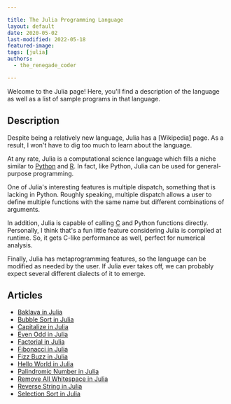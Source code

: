 ```yaml
---

title: The Julia Programming Language
layout: default
date: 2020-05-02
last-modified: 2022-05-18
featured-image: 
tags: [julia]
authors:
  - the_renegade_coder

---
```


Welcome to the Julia page! Here, you'll find a description of the language as well as a list of sample programs in that language.

## Description

Despite being a relatively new language, Julia has a [Wikipedia[1] page. 
As a result, I won't have to dig too much to learn about the language.

At any rate, Julia is a computational science language which fills a 
niche similar to [Python][2] and [R][3]. In fact, like Python, Julia can be 
used for general-purpose programming.

One of Julia's interesting features is multiple dispatch, something that 
is lacking in Python. Roughly speaking, multiple dispatch allows a user 
to define multiple functions with the same name but different combinations 
of arguments.

In addition, Julia is capable of calling [C][4] and Python functions directly. 
Personally, I think that's a fun little feature considering Julia is 
compiled at runtime. So, it gets C-like performance as well, perfect for 
numerical analysis.

Finally, Julia has metaprogramming features, so the language can be 
modified as needed by the user. If Julia ever takes off, we can probably 
expect several different dialects of it to emerge.

[1]: https://en.wikipedia.org/wiki/Julia_(programming_language)
[2]: https://en.wikipedia.org/wiki/Python_(programming_language)
[3]: https://en.wikipedia.org/wiki/R_(programming_language)
[4]: https://en.wikipedia.org/wiki/C_(programming_language)


## Articles

- [Baklava in Julia](https://sampleprograms.io/projects/baklava/julia)
- [Bubble Sort in Julia](https://sampleprograms.io/projects/bubble-sort/julia)
- [Capitalize in Julia](https://sampleprograms.io/projects/capitalize/julia)
- [Even Odd in Julia](https://sampleprograms.io/projects/even-odd/julia)
- [Factorial in Julia](https://sampleprograms.io/projects/factorial/julia)
- [Fibonacci in Julia](https://sampleprograms.io/projects/fibonacci/julia)
- [Fizz Buzz in Julia](https://sampleprograms.io/projects/fizz-buzz/julia)
- [Hello World in Julia](https://sampleprograms.io/projects/hello-world/julia)
- [Palindromic Number in Julia](https://sampleprograms.io/projects/palindromic-number/julia)
- [Remove All Whitespace in Julia](https://sampleprograms.io/projects/remove-all-whitespace/julia)
- [Reverse String in Julia](https://sampleprograms.io/projects/reverse-string/julia)
- [Selection Sort in Julia](https://sampleprograms.io/projects/selection-sort/julia)